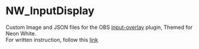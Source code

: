 # NW_InputDisplay
Custom Image and JSON files for the OBS [input-overlay](https://github.com/univrsal/input-overlay) plugin, Themed for Neon White.  
For written instruction, follow this [link](https://github.com/univrsal/input-overlay/wiki/Usage)
